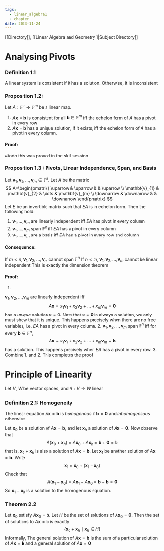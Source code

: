 ```yaml
---
tags:
  - linear_algebra1
  - chapter
date: 2023-11-24
---
```

[[Directory]], [[Linear Algebra and Geometry 1|Subject Directory]]
# Analysing Pivots
### Definition 1.1
A linear system is consistent if it has a solution. Otherwise, it is inconsistent
### Proposition 1.2: 
Let ${} A: \mathbb{F}^{n}\to{}\mathbb{F}^{m} {}$ be a linear map.
1. ${} A\mathbf{x}=\mathbf{b} {}$ is consistent for all ${} \mathbf{b}\in \mathbb{F}^{m} {}$ iff the echelon form of $A {}$ has a pivot in every row
2. $A\mathbf{x}=\mathbf{b} {}$ has a unique solution, if it exists, iff the echelon form of ${} A {}$ has a pivot in every column.
#### Proof:
#todo this was proved in the skill session.
### Proposition 1.3 : Pivots, Linear Independence, Span, and Basis
Let ${} \mathbf{v}_{1},\, \mathbf{v}_{2},\,\dots,\,\mathbf{v}_{m} \in \mathbb{F}^{n} {}$. Let $A {}$ be the matrix
$$
A=\begin{pmatrix}
\uparrow & \uparrow &  & \uparrow \\
\mathbf{v}_{1} & \mathbf{v}_{2} & \dots & \mathbf{v}_{m} \\
\downarrow & \downarrow &  & \downarrow
\end{pmatrix}
$$
Let ${} E$ be an invertible matrix such that $EA {}$ is in echelon form. Then the following hold:
1. ${} \mathbf{v}_{1},\,\dots,\,\mathbf{v}_{m} {}$ are linearly independent iff ${} EA {}$ has pivot in every column
2. ${} \mathbf{v}_{1},\,\dots,\, \mathbf{v}_{m} {}$ span $\mathbb{F}^{n}$ iff ${} EA {}$ has a pivot in every column
3. ${} \mathbf{v}_{1},\,\dots,\,\mathbf{v}_{m} {}$ are a basis iff ${} EA {}$ has a pivot in every row and column
#### Consequence:
If ${} m<n$, ${} \mathbf{v}_{1},\, \mathbf{v}_{2},\,\dots,\,\mathbf{v}_{m} {}$ cannot span ${} \mathbb{F}^{n} {}$
If ${} n<m$, ${} \mathbf{v}_{1},\, \mathbf{v}_{2},\,\dots,\,\mathbf{v}_{m} {}$ cannot be linear independent
This is exactly the dimension theorem
#### Proof: 
1. 
${} \mathbf{v}_{1},\, \mathbf{v}_{2},\,\dots,\,\mathbf{v}_{m} {}$ are linearly independent iff
$$
A\mathbf{x}=x_{1}\mathbf{v}_{1}+x_{2}\mathbf{v}_{2}+\dots+x_{m}\mathbf{v}_{m}=\mathbf{0}
$$has a *unique* solution ${} \mathbf{x}=0 {}$. Note that ${} \mathbf{x}=\mathbf{0} {}$ is always a solution, we only must show that it is unique. This happens precisely when there are no free variables, i.e. $EA$ has a pivot in every column.
2. 
${} \mathbf{v}_{1},\, \mathbf{v}_{2},\,\dots,\,\mathbf{v}_{m} {}$ span $\mathbb{F}^{n}$ iff for every $\mathbf{b} \in \mathbb{F}^{n}$, 
$$
A\mathbf{x}=x_{1}\mathbf{v}_{1}+x_{2}\mathbf{v}_{2}+\dots+x_{m}\mathbf{v}_{m}=\mathbf{b}
$$
has a solution. This happens precisely when $EA$ has a pivot in every row.
3. 
Combine 1. and 2. This completes the proof

# Principle of Linearity
Let $V$, $W$ be vector spaces, and $A:V\to{}W {}$ linear
## 
### Definition 2.1: Homogeneity
The linear equation ${} A\mathbf{x}=\mathbf{b} {}$ is *homogenous* if ${} \mathbf{b}=\mathbf{0} {}$ and *inhomogeneous* otherwise

Let ${} \mathbf{x}_{0} {}$ be a solution of ${} A\mathbf{x}=\mathbf{b} {}$, and let ${} \mathbf{x}_{h} {}$ a solution of ${} A\mathbf{x}=\mathbf{0} {}$. Now observe that
$$
A(\mathbf{x}_{0}+\mathbf{x}_{h})=A\mathbf{x}_{0}+A\mathbf{x}_{h}=\mathbf{b}+\mathbf{0}=\mathbf{b}
$$that is, ${} \mathbf{x}_{0}+\mathbf{x}_{h} {}$ is also a solution of ${} A\mathbf{x}=\mathbf{b} {}$.
Let $\mathbf{x}_{1} {}$ be another solution of ${} A\mathbf{x}=\mathbf{b} {}$. Write
$$
\mathbf{x}_{1}=\mathbf{x}_{0}+(\mathbf{x}_{1}-\mathbf{x}_{0})
$$
Check that
$$
A(\mathbf{x}_{1}-\mathbf{x}_{0})=A\mathbf{x}_{1}-A\mathbf{x}_{0}=\mathbf{b}-\mathbf{b}=\mathbf{0}
$$
So ${} \mathbf{x}_{1}-\mathbf{x}_{0}$ is a solution to the homogenous equation. 
### Theorem 2.2
Let $\mathbf{x}_{0} {}$ satisfy ${} A\mathbf{x}_{0}=\mathbf{b} {}$. Let $H$ be the set of solutions of ${} A\mathbf{x}_{0}=\mathbf{0} {}$. Then the set of solutions to ${} A\mathbf{x}=\mathbf{b} {}$ is exactly 
$$
\{ \mathbf{x}_{0}+\mathbf{x}_{h}\mid \mathbf{x}_{h} \in H \}
$$
Informally, 
The general solution of ${} A\mathbf{x}=\mathbf{b} {}$ is the sum of a particular solution of ${} A\mathbf{x}=\mathbf{b} {}$ and a general solution of $A\mathbf{x}=\mathbf{0}$
